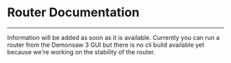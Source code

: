 # Router Documentation
---

Information will be added as soon as it is available. Currently you can run a router from the Demonsaw 3 GUI but there is no cli build available yet because we're working on the stability of the router.